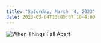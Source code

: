 ```yaml
---
title: "Saturday, March  4, 2023"
date: 2023-03-04T13:05:07.10-4:00
---
```


![When Things Fall Apart](/img/2023/20230304-WhenThingsFallApart.png)

